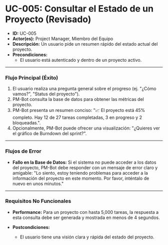 # UC-005: Consultar el Estado de un Proyecto (Revisado)

- **ID:** UC-005
- **Actor(es):** Project Manager, Miembro del Equipo
- **Descripción:** Un usuario pide un resumen rápido del estado actual del proyecto.
- **Precondiciones:**
    - El usuario está autenticado y dentro de un proyecto activo.

---

### Flujo Principal (Éxito)

1.  El usuario realiza una pregunta general sobre el progreso (ej. "¿Cómo vamos?", "Status del proyecto").
2.  PM-Bot consulta la base de datos para obtener las métricas del proyecto.
3.  PM-Bot presenta un resumen conciso: "📈 El proyecto está 45% completo. Hay 12 de 27 tareas completadas, 3 en progreso y 2 bloqueadas.".
4.  Opcionalmente, PM-Bot puede ofrecer una visualización: "¿Quieres ver el gráfico de Burndown del sprint?".

---

### Flujos de Error

- **Fallo en la Base de Datos:** Si el sistema no puede acceder a los datos del proyecto, PM-Bot debe responder con un mensaje de error claro y amigable: "Lo siento, estoy teniendo problemas para acceder a la información del proyecto en este momento. Por favor, inténtalo de nuevo en unos minutos."

---

### Requisitos No Funcionales

- **Performance:** Para un proyecto con hasta 5,000 tareas, la respuesta a esta consulta debe ser generada y mostrada en menos de 4 segundos.

- **Postcondiciones:**
    - El usuario tiene una visión clara y rápida del estado del proyecto.